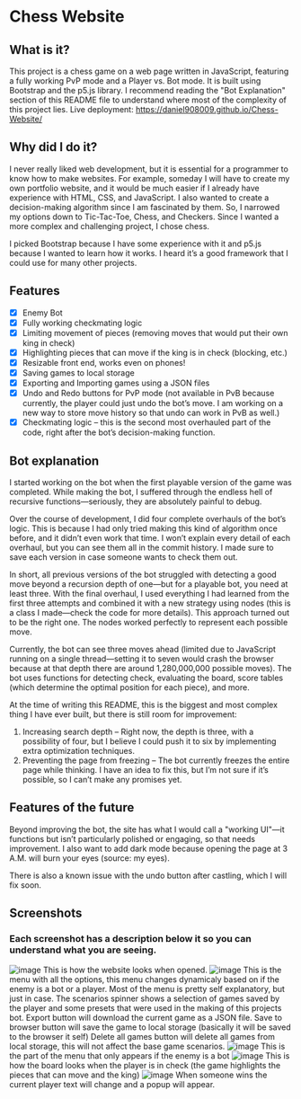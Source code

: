 # Chess Website

## What is it?
This project is a chess game on a web page written in JavaScript, featuring a fully working PvP mode and a Player vs. Bot mode. It is built using Bootstrap and the p5.js library. I recommend reading the "Bot Explanation" section of this README file to understand where most of the complexity of this project lies.
Live deployment: https://daniel908009.github.io/Chess-Website/

## Why did I do it?
I never really liked web development, but it is essential for a programmer to know how to make websites. For example, someday I will have to create my own portfolio website, and it would be much easier if I already have experience with HTML, CSS, and JavaScript. I also wanted to create a decision-making algorithm since I am fascinated by them. So, I narrowed my options down to Tic-Tac-Toe, Chess, and Checkers. Since I wanted a more complex and challenging project, I chose chess.

I picked Bootstrap because I have some experience with it and p5.js because I wanted to learn how it works. I heard it’s a good framework that I could use for many other projects.

## Features
- [X] Enemy Bot
- [X] Fully working checkmating logic
- [X] Limiting movement of pieces (removing moves that would put their own king in check)
- [X] Highlighting pieces that can move if the king is in check (blocking, etc.)
- [X] Resizable front end, works even on phones!
- [X] Saving games to local storage
- [X] Exporting and Importing games using a JSON files
- [X] Undo and Redo buttons for PvP mode (not available in PvB because currently, the player could just undo the bot’s move. I am working on a new way to store move history so that undo can work in PvB as well.)
- [X] Checkmating logic – this is the second most overhauled part of the code, right after the bot’s decision-making function.

## Bot explanation
I started working on the bot when the first playable version of the game was completed. While making the bot, I suffered through the endless hell of recursive functions—seriously, they are absolutely painful to debug.

Over the course of development, I did four complete overhauls of the bot’s logic. This is because I had only tried making this kind of algorithm once before, and it didn’t even work that time. I won’t explain every detail of each overhaul, but you can see them all in the commit history. I made sure to save each version in case someone wants to check them out.

In short, all previous versions of the bot struggled with detecting a good move beyond a recursion depth of one—but for a playable bot, you need at least three. With the final overhaul, I used everything I had learned from the first three attempts and combined it with a new strategy using nodes (this is a class I made—check the code for more details). This approach turned out to be the right one. The nodes worked perfectly to represent each possible move.

Currently, the bot can see three moves ahead (limited due to JavaScript running on a single thread—setting it to seven would crash the browser because at that depth there are around 1,280,000,000 possible moves). The bot uses functions for detecting check, evaluating the board, score tables (which determine the optimal position for each piece), and more.

At the time of writing this README, this is the biggest and most complex thing I have ever built, but there is still room for improvement:

1. Increasing search depth – Right now, the depth is three, with a possibility of four, but I believe I could push it to six by implementing extra optimization techniques.
2. Preventing the page from freezing – The bot currently freezes the entire page while thinking. I have an idea to fix this, but I’m not sure if it’s possible, so I can’t make any promises yet.

## Features of the future
Beyond improving the bot, the site has what I would call a "working UI"—it functions but isn’t particularly polished or engaging, so that needs improvement. I also want to add dark mode because opening the page at 3 A.M. will burn your eyes (source: my eyes).

There is also a known issue with the undo button after castling, which I will fix soon.

## Screenshots
### Each screenshot has a description below it so you can understand what you are seeing.
![image](https://github.com/user-attachments/assets/647109a2-e823-4861-add8-33ac69ec0d9e)
This is how the website looks when opened.
![image](https://github.com/user-attachments/assets/d5e94600-9d6a-4ebe-b64e-a1bd52288519)
This is the menu with all the options, this menu changes dynamicaly based on if the enemy is a bot or a player.
Most of the menu is pretty self explanatory, but just in case. 
The scenarios spinner shows a selection of games saved by the player and some presets that were used in the making of this projects bot.
Export button will download the current game as a JSON file.
Save to browser button will save the game to local storage (basically it will be saved to the browser it self)
Delete all games button will delete all games from local storage, this will not affect the base game scenarios.
![image](https://github.com/user-attachments/assets/b3f7eb72-7ed4-462f-a8f1-56ba603c83f3)
This is the part of the menu that only appears if the enemy is a bot
![image](https://github.com/user-attachments/assets/cb2b6fc2-c067-4fb5-825e-63d895f3710c)
This is how the board looks when the player is in check (the game highlights the pieces that can move and the king)
![image](https://github.com/user-attachments/assets/4b123cab-0e40-4719-85c9-2b6d5f49162a)
When someone wins the current player text will change and a popup will appear.
